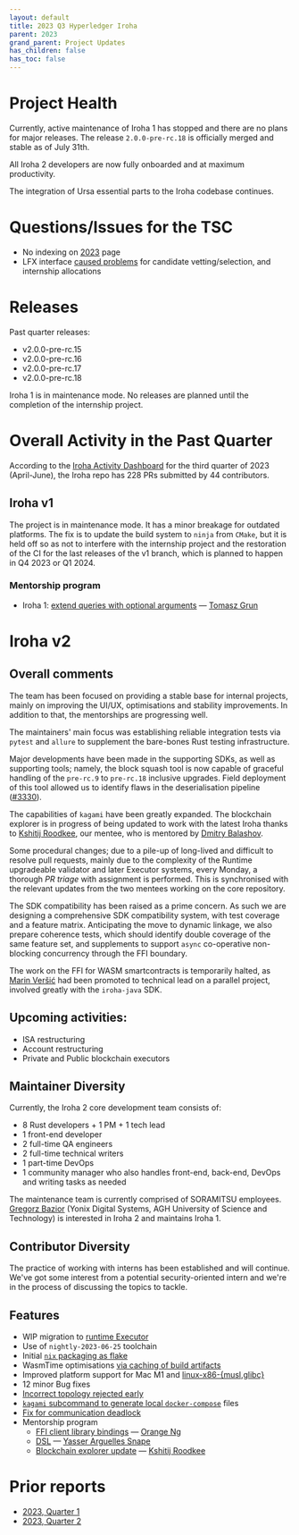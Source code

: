 ```yaml
---
layout: default
title: 2023 Q3 Hyperledger Iroha
parent: 2023
grand_parent: Project Updates
has_children: false
has_toc: false
---
```


# Project Health

Currently, active maintenance of Iroha 1 has stopped and there are no plans for major releases.
The release `2.0.0-pre-rc.18` is officially merged and stable as of July 31th.

All Iroha 2 developers are now fully onboarded and at maximum productivity.

The integration of Ursa essential parts to the Iroha codebase continues.

# Questions/Issues for the TSC

- No indexing on [2023](https://wiki.hyperledger.org/display/TSC/2023+Project+Updates) page
- LFX interface [caused problems](https://community.lfx.dev/t/lfx-mentorship-platform-issues/2130) for candidate vetting/selection, and internship allocations

# Releases

Past quarter releases:
* v2.0.0-pre-rc.15
* v2.0.0-pre-rc.16
* v2.0.0-pre-rc.17
* v2.0.0-pre-rc.18

Iroha 1 is in maintenance mode. No releases are planned until the completion of the internship project.

# Overall Activity in the Past Quarter

According to the [Iroha Activity Dashboard](https://insights.lfx.linuxfoundation.org/projects/hyperledger%2Firoha/dashboard;subTab=technical?time=%7B%22from%22:%222023-04-01T06:38:18.000Z%22,%22type%22:%22absolute%22,%22to%22:%222023-07-31T21:00:00.000Z%22%7D) for the third quarter of 2023 (April-June), the Iroha repo has 228 PRs submitted by 44 contributors.

## Iroha v1

The project is in maintenance mode. It has a minor breakage for outdated platforms. The fix is to update the build system to `ninja` from `CMake`, but it is held off so as not to interfere with the internship project and the restoration of the CI for the last releases of the v1 branch, which is planned to happen in Q4 2023 or Q1 2024.

### Mentorship program

- Iroha 1: [extend queries with optional arguments](https://wiki.hyperledger.org/display/INTERN/Iroha+1%3A+extend+queries+with+optional+arguments) — [Tomasz Grun](https://github.com/dominious1)

# Iroha v2

## Overall comments

The team has been focused on providing a stable base for internal projects, mainly on improving the UI/UX, optimisations and stability improvements. In addition to that, the mentorships are progressing well.

The maintainers' main focus was establishing reliable integration tests via `pytest` and `allure` to supplement the bare-bones Rust testing infrastructure.

Major developments have been made in the supporting SDKs, as well as supporting tools; namely, 
the block squash tool is now capable of graceful handling of the `pre-rc.9` to `pre-rc.18` inclusive upgrades.
Field deployment of this tool allowed us to identify flaws in the deserialisation pipeline ([#3330](https://github.com/hyperledger/iroha/issues/3330)).

The capabilities of `kagami` have been greatly expanded. The blockchain explorer is in progress of being updated to work with the latest Iroha thanks to [Kshitij Roodkee](https://github.com/horizenight), our mentee, who is mentored by [Dmitry Balashov](https://github.com/0x009922/).

Some procedural changes; due to a pile-up of long-lived and difficult to resolve pull requests, mainly due to the complexity of the Runtime upgradeable validator and later Executor systems, every Monday, a thorough *PR triage* with assignment is performed. This is synchronised with the relevant updates from the two mentees working on the core repository.

The SDK compatibility has been raised as a prime concern. As such we are designing a comprehensive SDK compatibility system, with test coverage and a feature matrix. Anticipating the move to dynamic linkage, we also prepare coherence tests, which should identify double coverage of the same feature set, and supplements to support `async` co-operative non-blocking concurrency through the FFI boundary.

The work on the FFI for WASM smartcontracts is temporarily halted, as [Marin Veršić](https://github.com/mversic) had been promoted to technical lead on a parallel project, involved greatly with the `iroha-java` SDK.

## Upcoming activities: 

- ISA restructuring 
- Account restructuring
- Private and Public blockchain executors

## Maintainer Diversity

Currently, the Iroha 2 core development team consists of:

* 8 Rust developers + 1 PM + 1 tech lead
* 1 front-end developer
* 2 full-time QA engineers
* 2 full-time technical writers
* 1 part-time DevOps
* 1 community manager who also handles front-end, back-end, DevOps and writing tasks as needed

The maintenance team is currently comprised of SORAMITSU employees. [Gregorz Bazior](https://github.com/baziorek) (Yonix Digital Systems, AGH University of Science and Technology) is interested in Iroha 2 and maintains Iroha 1.

## Contributor Diversity

The practice of working with interns has been established and will continue.
We've got some interest from a potential security-oriented intern and we're in the process of discussing the topics to tackle.

## Features

- WIP migration to [runtime Executor](https://wiki.hyperledger.org/display/iroha/Promote+Iroha+Runtime+Validator+into+Iroha+Runtime+Executor)
- Use of `nightly-2023-06-25` toolchain
- Initial [`nix` packaging as flake](https://github.com/hyperledger/iroha/pull/3426)
- WasmTime optimisations [via caching of build artifacts](https://github.com/hyperledger/iroha/pull/3661)
- Improved platform support for Mac M1 and [linux-x86-{musl,glibc}](https://github.com/hyperledger/iroha/pull/3711)
- 12 minor Bug fixes
- [Incorrect topology rejected early](https://github.com/hyperledger/iroha/pull/3667)
- [`kagami` subcommand to generate local `docker-compose`](https://github.com/hyperledger/iroha/pull/3585) files
- [Fix for communication deadlock](https://github.com/hyperledger/iroha/pull/3394)
- Mentorship program
  - [FFI client library bindings](https://wiki.hyperledger.org/display/INTERN/Project+Plan+-+Iroha+2%3A+FFI+client+library+bindings) — [Orange Ng](https://github.com/orangeng)
  - [DSL](https://wiki.hyperledger.org/display/INTERN/Iroha+2%3A+DSL) — [Yasser Arguelles Snape](https://github.com/RealNeGate)
  - [Blockchain explorer update](https://wiki.hyperledger.org/display/INTERN/Iroha+2%3A+blockchain+explorer+update) — [Kshitij Roodkee](https://github.com/horizenight)

# Prior reports

* [2023, Quarter 1](https://toc.hyperledger.org/project-reports/2023/2023-Q1-Hyperledger-Iroha.html)
* [2023, Quarter 2](https://toc.hyperledger.org/project-reports/2023/2023-Q2-Hyperledger-Iroha.html)